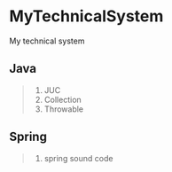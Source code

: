 # MyTechnicalSystem

My technical system

## Java
>1. JUC
>2. Collection
>3. Throwable

## Spring
>1. spring sound code

